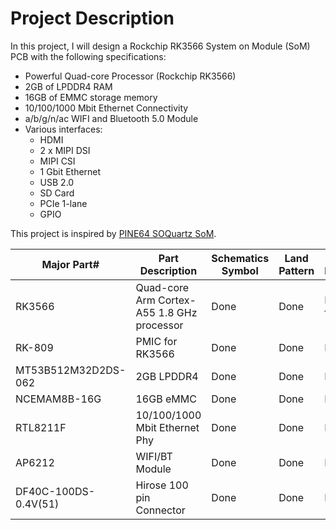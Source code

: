 # Project Description

In this project, I will design a Rockchip RK3566 System on Module (SoM) PCB with the following specifications:

- Powerful Quad-core Processor (Rockchip RK3566)
- 2GB of LPDDR4 RAM
-  16GB of EMMC storage memory
-  10/100/1000 Mbit Ethernet Connectivity
-  a/b/g/n/ac WIFI and Bluetooth 5.0 Module
-  Various interfaces:
	- HDMI
	- 2 x MIPI DSI
	- MIPI CSI
	- 1 Gbit Ethernet 
	- USB 2.0
	- SD Card
	- PCIe 1-lane
	- GPIO

This project is inspired by [PINE64 SOQuartz SoM](https://wiki.pine64.org/wiki/SOQuartz). 


| Major Part# | Part Description | Schematics Symbol | Land Pattern | 3D Model
|--|--|--|--|--|
| RK3566| Quad-core Arm Cortex-A55 1.8 GHz processor | Done |Done|Not found
| RK-809| PMIC for RK3566 |Done  |Done| Done
| MT53B512M32D2DS-062|2GB LPDDR4 | Done |Done|Done
| NCEMAM8B-16G | 16GB eMMC | Done |Done|Done
| RTL8211F | 10/100/1000 Mbit Ethernet Phy | Done| Done|Done
| AP6212 | WIFI/BT Module |  Done|Done|Done
|DF40C-100DS-0.4V(51)|Hirose 100 pin Connector|Done|Done|Done


